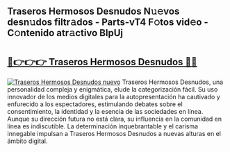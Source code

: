 ## Traseros Hermosos Desnudos N𝚞𝚎vos desn𝚞dos filtr𝚊dos - Parts-vT4 F𝚘tos vid𝚎o - C𝚘ntenido atr𝚊ctivo BlpUj

# <h2><a href="http://mbavh7.tromn.icu/?c=Traseros+Hermosos+Desnudos">🔗👉👉👉 Traseros Hermosos Desnudos 🔗🔗</a></h2>

[![Traseros Hermosos Desnudos nuevo](https://i.imgur.com/pEAQMta.gif)](http://mbavh7.tromn.icu/?c=Traseros+Hermosos+Desnudos)
Traseros Hermosos Desnudos, una personalidad compleja y enigmática, elude la categorización fácil. Su uso innovador de los medios digitales para la autopresentación ha cautivado y enfurecido a los espectadores, estimulando debates sobre el consentimiento, la identidad y la esencia de las sociedades en línea. Aunque su dirección futura no está clara, su influencia en la comunidad en línea es indiscutible. La determinación inquebrantable y el carisma innegable impulsan a Traseros Hermosos Desnudos a nuevas alturas en el ámbito digital.
